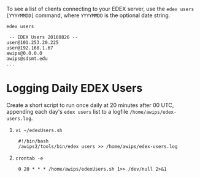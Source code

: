 
To see a list of clients connecting to your EDEX server, use the `edex users [YYYYMMDD]` command, where `YYYYMMDD` is the optional date string.

    edex users
    
     -- EDEX Users 20160826 --
    user@101.253.20.225
    user@192.168.1.67
    awips@0.0.0.0
    awips@sdsmt.edu
    ...


    
# Logging Daily EDEX Users

Create a short script to run once daily at 20 minutes after 00 UTC, appending each day's `edex users` list to a logfile `/home/awips/edex-users.log`.


1. `vi ~/edexUsers.sh`

        #!/bin/bash
        /awips2/tools/bin/edex users >> /home/awips/edex-users.log
        
2. `crontab -e`
    
        0 20 * * * /home/awips/edexUsers.sh 1>> /dev/null 2>&1
    
    

